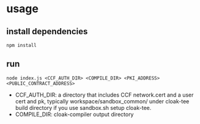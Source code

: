 # usage
## install dependencies
```
npm install
```

## run
```
node index.js <CCF_AUTH_DIR> <COMPILE_DIR> <PKI_ADDRESS> <PUBLIC_CONTRACT_ADDRESS>
```
+ CCF_AUTH_DIR: a directory that includes CCF network.cert and a user cert and pk, typically workspace/sandbox_common/ under cloak-tee build directory if you use sandbox.sh setup cloak-tee.
+ COMPILE_DIR: cloak-compiler output directory
